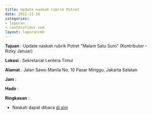 ```yaml
---
title: Update naskah rubrik Potret
date: 2012-11-16
categories:
- laporan
- LenteraTimur.com
layout: laporancmb
---
```



**Tujuan** : Update naskah rubrik Potret "Malam Satu Suro" (Kontributor - Rizky Januar)

**Lokasi** : Sekretariat Lentera Timur 

**Alamat** : Jalan Sawo Manila No. 10 Pasar Minggu, Jakarta Selatan

**Jam** : 

**Hadir** :  


**Ringkasan** : 
* Naskah dapat dibaca [di sini](http://www.lenteratimur.com/2012/11/malam-satu-suro/)
